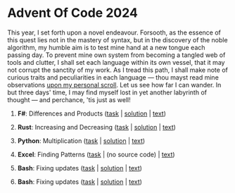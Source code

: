 # Advent Of Code 2024 

This year, I set forth upon a novel endeavour. Forsooth, as the essence of this quest lies not in the mastery of syntax, but in the discovery of the noble algorithm, my humble aim is to test mine hand at a new tongue each passing day. To prevent mine own system from becoming a tangled web of tools and clutter, I shall set each language within its own vessel, that it may not corrupt the sanctity of my work. As I tread this path, I shall make note of curious traits and peculiarities in each language — thou mayst read mine observations [upon my personal scroll](https://nickyreinert.de/categories/aoc2024). Let us see how far I can wander. In but three days' time, I may find myself lost in yet another labyrinth of thought — and perchance, 'tis just as well!

1. **F#**: Differences and Products ([task](https://adventofcode.com/2024/day/1) | [solution](https://github.com/nickyreinert/aoc2024/tree/main/solutions/day1%20-%20f%23) | [text](http://nickyreinert.de/blog/2024/12/01/advent-of-code-day-1-differences-and-products/))

2. **Rust**: Increasing and Decreasing ([task](https://adventofcode.com/2024/day/2) | [solution](https://github.com/nickyreinert/aoc2024/tree/main/solutions/day2%20-%20rust) | [text](https://nickyreinert.de/blog/2024/12/02/advent-of-code-day-2-increasing-and-decreasing-rust/))

3. **Python**: Multiplication ([task](https://adventofcode.com/2024/day/3) | [solution](https://github.com/nickyreinert/aoc2024/blob/main/solutions/day3%20-%20python/solution.ipynb) | [text](https://nickyreinert.de/blog/2024/12/03/advent-of-code-day-3-increasing-and-decreasing-python/))
  
4. **Excel**: Finding Patterns ([task](https://adventofcode.com/2024/day/4) | (no source code) | [text](https://nickyreinert.de/blog/2024/12/04/advent-of-code-day-4-finding-patters-excel/))

5. **Bash**: Fixing updates ([task](https://adventofcode.com/2024/day/5) | [solution](https://github.com/nickyreinert/aoc2024/blob/main/solutions/day5%20-%20bash/solve.sh) | [text](https://nickyreinert.de/blog/2024/12/05/advent-of-code-day-5-printer-updates-bash/))

6. **Bash**: Fixing updates ([task](https://adventofcode.com/2024/day/6) | [solution](https://github.com/nickyreinert/aoc2024/tree/main/solutions/day6%20-%20javascript) | [text](https://nickyreinert.de/blog/2024/12/06/advent-of-code-day-6-walking-the-map-javascript/))

